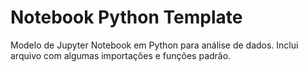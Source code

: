 # Notebook Python Template
Modelo de Jupyter Notebook em Python para análise de dados.
Inclui arquivo com algumas importações e funções padrão.
